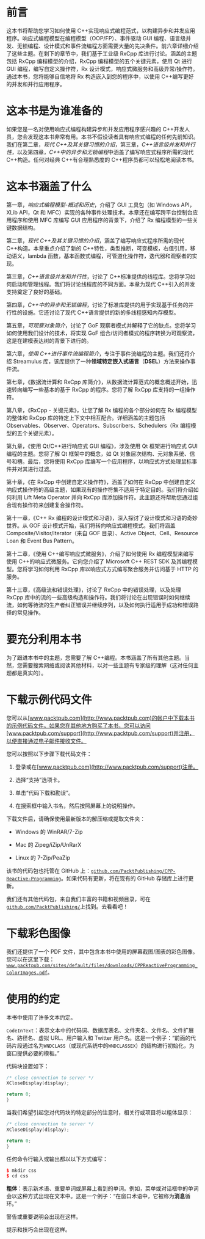 # 前言

这本书将帮助您学习如何使用 C++实现响应式编程范式，以构建异步和并发应用程序。响应式编程模型在编程模型（OOP/FP）、事件驱动 GUI 编程、语言级并发、无锁编程、设计模式和事件流编程方面需要大量的先决条件。前六章详细介绍了这些主题。在剩下的章节中，我们基于工业级 RxCpp 库进行讨论。涵盖的主题包括 RxCpp 编程模型的介绍，RxCpp 编程模型的五个关键元素，使用 Qt 进行 GUI 编程，编写自定义操作符，Rx 设计模式，响应式微服务和高级异常/操作符。通过本书，您将能够自信地将 Rx 构造嵌入到您的程序中，以使用 C++编写更好的并发和并行应用程序。

# 这本书是为谁准备的

如果您是一名对使用响应式编程构建异步和并发应用程序感兴趣的 C++开发人员，您会发现这本书非常有用。本书不假设读者具有响应式编程的任何先前知识。我们在第二章，*现代 C++及其关键习惯的介绍*，第三章，*C++语言级并发和并行性*，以及第四章，*C++中的异步和无锁编程*中涵盖了编写响应式程序所需的现代 C++构造。任何对经典 C++有合理熟悉度的 C++程序员都可以轻松地阅读本书。

# 这本书涵盖了什么

第一章，*响应式编程模型-概述和历史*，介绍了 GUI 工具包（如 Windows API，XLib API，Qt 和 MFC）实现的各种事件处理技术。本章还在编写跨平台控制台应用程序和使用 MFC 库编写 GUI 应用程序的背景下，介绍了 Rx 编程模型的一些关键数据结构。

第二章，*现代 C++及其关键习惯的介绍*，涵盖了编写响应式程序所需的现代 C++构造。本章重点介绍了新的 C++特性，类型推断，可变模板，右值引用，移动语义，lambda 函数，基本函数式编程，可管道化操作符，迭代器和观察者的实现。

第三章，*C++语言级并发和并行性*，讨论了 C++标准提供的线程库。您将学习如何启动和管理线程。我们将讨论线程库的不同方面。本章为现代 C++引入的并发支持奠定了良好的基础。

第四章，*C++中的异步和无锁编程*，讨论了标准库提供的用于实现基于任务的并行性的设施。它还讨论了现代 C++语言提供的新的多线程感知内存模型。

第五章，*可观察对象简介*，讨论了 GoF 观察者模式并解释了它的缺点。您将学习如何使用我们设计的技术，将实现 GoF 组合/访问者模式的程序转换为可观察流，这是在建模表达树的背景下进行的。

第六章，*使用 C++进行事件流编程简介*，专注于事件流编程的主题。我们还将介绍 Streamulus 库，该库提供了一种**领域特定嵌入式语言**（**DSEL**）方法来操作事件流。

第七章，《数据流计算和 RxCpp 库简介》，从数据流计算范式的概念概述开始，迅速转向编写一些基本的基于 RxCpp 的程序。您将了解 RxCpp 库支持的一组操作符。

第八章，《RxCpp - 关键元素》，让您了解 Rx 编程的各个部分如何在 Rx 编程模型的整体和 RxCpp 库的特定上下文中相互配合。详细涵盖的主题包括 Observables、Observer、Operators、Subscribers、Schedulers（Rx 编程模型的五个关键元素）。

第九章，《使用 Qt/C++进行响应式 GUI 编程》，涉及使用 Qt 框架进行响应式 GUI 编程的主题。您将了解 Qt 框架中的概念，如 Qt 对象层次结构、元对象系统、信号和槽。最后，您将使用 RxCpp 库编写一个应用程序，以响应式方式处理鼠标事件并对其进行过滤。

第十章，《在 RxCpp 中创建自定义操作符》，涵盖了如何在 RxCpp 中创建自定义响应式操作符的高级主题，如果现有的操作符集不适用于特定目的。我们将介绍如何利用 Lift Meta Operator 并向 RxCpp 库添加操作符。此主题还将帮助您通过组合现有操作符来创建复合操作符。

第十一章，《C++ Rx 编程的设计模式和习语》，深入探讨了设计模式和习语的奇妙世界。从 GOF 设计模式开始，我们将转向响应式编程模式。我们将涵盖 Composite/Visitor/Iterator（来自 GOF 目录）、Active Object、Cell、Resource Loan 和 Event Bus Pattern。

第十二章，《使用 C++编写响应式微服务》，介绍了如何使用 Rx 编程模型来编写使用 C++的响应式微服务。它向您介绍了 Microsoft C++ REST SDK 及其编程模型。您将学习如何利用 RxCpp 库以响应式方式编写聚合服务并访问基于 HTTP 的服务。

第十三章，《高级流和错误处理》，讨论了 RxCpp 中的错误处理，以及处理 RxCpp 库中的流的一些高级构造和操作符。我们将讨论在出现错误时如何继续流，如何等待流的生产者纠正错误并继续序列，以及如何执行适用于成功和错误路径的常见操作。

# 要充分利用本书

为了跟进本书中的主题，您需要了解 C++编程。本书涵盖了所有其他主题。当然，您需要搜索网络或阅读其他材料，以对一些主题有专家级的理解（这对任何主题都是真实的）。

# 下载示例代码文件

您可以从[www.packtpub.com](http://www.packtpub.com)的帐户中下载本书的示例代码文件。如果您在其他地方购买了本书，您可以访问[www.packtpub.com/support](http://www.packtpub.com/support)并注册，以便直接通过电子邮件接收文件。

您可以按照以下步骤下载代码文件：

1.  登录或在[www.packtpub.com](http://www.packtpub.com/support)注册。

1.  选择“支持”选项卡。

1.  单击“代码下载和勘误”。

1.  在搜索框中输入书名，然后按照屏幕上的说明操作。

下载文件后，请确保使用最新版本的解压缩或提取文件夹：

+   Windows 的 WinRAR/7-Zip

+   Mac 的 Zipeg/iZip/UnRarX

+   Linux 的 7-Zip/PeaZip

该书的代码包也托管在 GitHub 上：[`github.com/PacktPublishing/CPP-Reactive-Programming`](https://github.com/PacktPublishing/CPP-Reactive-Programming)。如果代码有更新，将在现有的 GitHub 存储库上进行更新。

我们还有其他代码包，来自我们丰富的书籍和视频目录，可在[`github.com/PacktPublishing/`](https://github.com/PacktPublishing/)上找到。去看看吧！

# 下载彩色图像

我们还提供了一个 PDF 文件，其中包含本书中使用的屏幕截图/图表的彩色图像。您可以在这里下载：[`www.packtpub.com/sites/default/files/downloads/CPPReactiveProgramming_ColorImages.pdf`](https://www.packtpub.com/sites/default/files/downloads/CPPReactiveProgramming_ColorImages.pdf)。

# 使用的约定

本书中使用了许多文本约定。

`CodeInText`：表示文本中的代码词、数据库表名、文件夹名、文件名、文件扩展名、路径名、虚拟 URL、用户输入和 Twitter 用户名。这是一个例子：“前面的代码片段通过名为`WNDCLASS`（或现代系统中的`WNDCLASSEX`）的结构进行初始化，为窗口提供必要的模板。”

代码块设置如下：

```cpp
/* close connection to server */
XCloseDisplay(display);

return 0;
}
```

当我们希望引起您对代码块的特定部分的注意时，相关行或项目将以粗体显示：

```cpp
/* close connection to server */
XCloseDisplay(display);

return 0;
}
```

任何命令行输入或输出都以以下方式编写：

```cpp
$ mkdir css
$ cd css
```

**粗体**：表示新术语、重要单词或屏幕上看到的单词。例如，菜单或对话框中的单词会以这种方式出现在文本中。这是一个例子：“在窗口术语中，它被称为**消息**循环。”

警告或重要说明会出现在这样。

提示和技巧会出现在这样。
